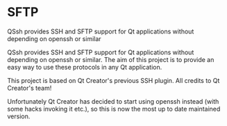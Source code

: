 # SFTP
QSsh provides SSH and SFTP support for Qt applications without depending on openssh or similar

QSsh provides SSH and SFTP support for Qt applications without depending on openssh or similar. The aim of this project is to provide an easy way to use these protocols in any Qt application.

This project is based on Qt Creator's previous SSH plugin. All credits to Qt Creator's team!

Unfortunately Qt Creator has decided to start using openssh instead (with some hacks invoking it etc.), so this is now the most up to date maintained version.
